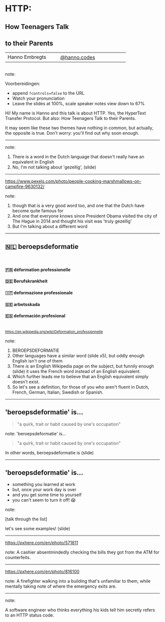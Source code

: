 <!-- .slide: data-background-opacity="1.0" -->

# HTTP:
## How Teenagers Talk
## to their Parents

<table>
    <tr>
        <td style="text-align: right; vertical-align: middle;" width="36%">Hanno Embregts</td>
        <td style="text-align: left; padding: 0 0 0 0; vertical-align: middle;">
            <img width="16%" data-src="img/logos/ace-pro-spade.png" class="no-background" style="margin-top: 30px; vertical-align: middle;"/>
            <img width="20%" data-src="img/logos/java-champion.png" class="no-background" style="margin-top: 30px; vertical-align: middle;"/>
        </td>
        <td style="vertical-align: middle; text-align: right;"><i class="fa-brands fa-bluesky"></i></td>
        <td style="vertical-align: middle; padding: 0 0 0 0"><a href="https://bsky.app/profile/hanno.codes">@hanno.codes</a></td>
    </tr>
</table>
<img width="10%" data-src="img/logos/spacerockit-2025.png" class="no-background"/>

note:

Voorbereidingen:
* append `?controls=false` to the URL
* Watch your pronunciation
* Leave the slides at 100%, scale speaker notes view down to 67%

Hi! My name is Hanno and this talk is about HTTP.
Yes, the HyperText Transfer Protocol.
But also: How Teenagers Talk to their Parents.

It may seem like these two themes have nothing in common, but actually, the opposite is true. 
Don't worry: you'll find out why soon enough.

---

note:
1. There is a word in the Dutch language that doesn't really have an equivalent in English
2. No, I'm not talking about 'gezellig', (slide) 

---

<!-- .slide: data-background-color="black" data-background="img/background/gezellig.jpg" data-background-opacity="0.3" -->

<https://www.pexels.com/photo/people-cooking-marshmallows-on-campfire-9630132/> <!-- .element: class="attribution" -->

note:
1. though that is a very good word too, and one that the Dutch have become quite famous for
2. And one that everyone knows since President Obama visited the city of The Hague in 2014 and thought his visit was 'truly gezellig'
3. But I'm talking about a different word

---

## 🇳🇱 beroepsdeformatie

<br/>

#### 🇫🇷 déformation professionelle <!-- .element: class="fragment" -->
#### 🇩🇪 Berufskrankheit <!-- .element: class="fragment" -->
#### 🇮🇹 deformazione professionale <!-- .element: class="fragment" -->
#### 🇸🇪 arbetsskada <!-- .element: class="fragment" -->
#### 🇪🇸 deformación profesional <!-- .element: class="fragment" -->

<br/>

<small class="fragment">
    <a href="https://en.wikipedia.org/wiki/D%C3%A9formation_professionnelle">https://en.wikipedia.org/wiki/Déformation_professionnelle</a>
</small>

note:
1. BEROEPSDEFORMATIE
2. Other languages have a similar word (slide x5), but oddly enough English isn't one of them
3. There *is* an English Wikipedia page on the subject, but funnily enough (slide) it uses the French word instead of an English equivalent.
4. Which further leads me to believe that an English equivalent simply doesn't exist.
5. So let's see a definition, for those of you who aren't fluent in Dutch, French, German, Italian, Swedish or Spanish.

---

## 'beroepsdeformatie' is...

> "a quirk, trait or habit caused by one's occupation" 

note:
'beroepsdeformatie' is...

> "a quirk, trait or habit caused by one's occupation"

In other words, beroepsdeformatie is (slide)

---

## 'beroepsdeformatie' is...

*  something you learned at work 
*  <!-- .element: class="fragment" --> but, once your work day is over
*  <!-- .element: class="fragment" --> and you get some time to yourself 
*  <!-- .element: class="fragment" --> you can't seem to turn it off! 😱

note:

[talk through the list]

let's see some examples! (slide)

---

<!-- .slide: data-background-color="black" data-background="img/background/atm.jpg" data-background-opacity="0.5" -->

<https://pxhere.com/en/photo/571811> <!-- .element: class="attribution" -->

note:
A cashier absentmindedly checking the bills they got from the ATM for counterfeits.

---

<!-- .slide: data-background-color="black" data-background="img/background/firefighter.jpg" data-background-opacity="0.3" -->

<https://pxhere.com/en/photo/816100> <!-- .element: class="attribution" -->

note:
A firefighter walking into a building that's unfamiliar to them, while mentally taking note of where the emergency exits are.

---

<!-- .slide: data-background-color="black" data-background="img/background/software-engineer.jpg" data-background-opacity="0.8" data-background-size="contain" -->

note:

A software engineer who thinks everything his kids tell him secretly refers to an HTTP status code.
